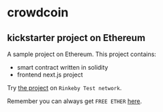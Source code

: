 # crowdcoin
## kickstarter project on Ethereum

A sample project on Ethereum. This project contains:

- smart contract written in solidity
- frontend next.js project
	
Try [the project](http://crowdcoin-psi.vercel.app) on `Rinkeby Test network`. 

Remember you can always get `FREE ETHER` [here](https://faucet.rinkeby.io/).
